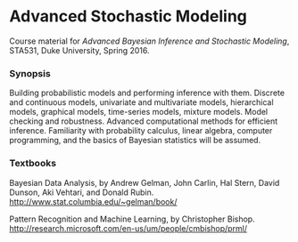 # Advanced Stochastic Modeling

Course material for *Advanced Bayesian Inference and Stochastic Modeling*, STA531, Duke University, Spring 2016.

### Synopsis
Building probabilistic models and performing inference with them. Discrete and continuous models, univariate and multivariate models, hierarchical models, graphical models, time-series models, mixture models. Model checking and robustness. Advanced computational methods for efficient inference. Familiarity with probability calculus, linear algebra, computer programming, and the basics of Bayesian statistics will be assumed.

### Textbooks
Bayesian Data Analysis, by Andrew Gelman, John Carlin, Hal Stern, David Dunson, Aki Vehtari, and Donald Rubin.
http://www.stat.columbia.edu/~gelman/book/

Pattern Recognition and Machine Learning, by Christopher Bishop.
http://research.microsoft.com/en-us/um/people/cmbishop/prml/
